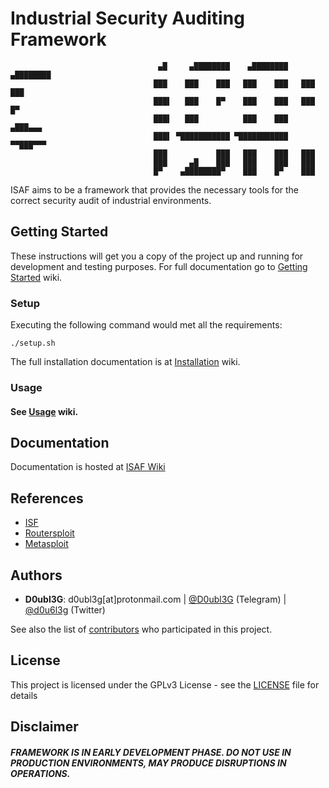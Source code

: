 # Industrial Security Auditing Framework


                                     ▄█     ▄████████    ▄████████    ▄████████ 
                                    ███    ███    ███   ███    ███   ███    ███ 
                                    ███▌   ███    █▀    ███    ███   ███    █▀  
                                    ███▌   ███          ███    ███  ▄███▄▄▄     
                                    ███▌ ▀███████████ ▀███████████ ▀▀███▀▀▀     
                                    ███           ███   ███    ███   ███        
                                    ███     ▄█    ███   ███    ███   ███        
                                    █▀    ▄████████▀    ███    █▀    ███

ISAF aims to be a framework that provides the necessary tools for the correct security audit of industrial environments.

## Getting Started

These instructions will get you a copy of the project up and running for development and testing purposes. For full documentation go to [Getting Started](https://gitlab.com/d0ubl3g/industrial-security-auditing-framework/wikis/Getting-Started) wiki.

### Setup

Executing the following command would met all the requirements:
```
./setup.sh
```
The full installation documentation is at [Installation](https://gitlab.com/d0ubl3g/industrial-security-auditing-framework/wikis/Installation) wiki.

### Usage
#### See [Usage](https://gitlab.com/d0ubl3g/industrial-security-auditing-framework/wikis/Usage) wiki.

## Documentation
Documentation is hosted at [ISAF Wiki](https://gitlab.com/d0ubl3g/industrial-security-auditing-framework/wikis/home)

## References

* [ISF](https://github.com/dark-lbp/isf)
* [Routersploit](https://github.com/threat9/routersploit) 
* [Metasploit](https://github.com/rapid7/metasploit-framework)

## Authors

* **D0ubl3G**: d0ubl3g[at]protonmail.com | [@D0ubl3G](https://t.me/d0ubl3g) (Telegram) | [@d0u6l3g](https://twitter.com/d0u6l3g) (Twitter)

See also the list of [contributors]() who participated in this project.

## License

This project is licensed under the GPLv3 License - see the [LICENSE](LICENSE) file for details

## Disclaimer
##### FRAMEWORK IS IN EARLY DEVELOPMENT PHASE. DO NOT USE IN PRODUCTION ENVIRONMENTS, MAY PRODUCE DISRUPTIONS IN OPERATIONS.